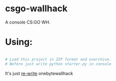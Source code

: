 # csgo-wallhack
A console CS:GO WH.

# Using:

```Python

# Load this project in ZIP format and unarchive.
# Before just write python starter.py in console

```

It's just [re-write](https://github.com/danielkrupinski/OneByteWallhack) onebytewallhack 
